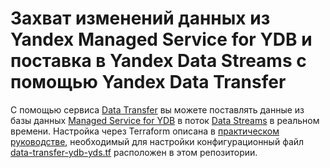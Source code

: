 # Захват изменений данных из Yandex Managed Service for YDB и поставка в Yandex Data Streams с помощью Yandex Data Transfer

С помощью сервиса [Data Transfer](https://cloud.yandex.ru/docs/data-transfer) вы можете поставлять данные из базы данных [Managed Service for YDB](https://cloud.yandex.ru/docs/ydb) в поток [Data Streams](https://cloud.yandex.ru/docs/data-streams) в реальном времени. Настройка через Terraform описана в [практическом руководстве](https://cloud.yandex.ru/docs/data-transfer/tutorials/ydb-to-yds), необходимый для настройки конфигурационный файл [data-transfer-ydb-yds.tf](data-transfer-ydb-yds.tf) расположен в этом репозитории.
